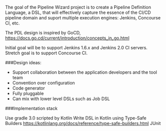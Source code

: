 The goal of the Pipeline Wizard project is to create a Pipeline Definition Language, a DSL, that will 
effectively capture the essence of the CI/CD pipeline domain and suport multiple execution engines: Jenkins, Concourse CI, etc.

The PDL design is inspired by GoCD, https://docs.go.cd/current/introduction/concepts_in_go.html

Initial goal will be to support Jenkins 1.6.x and Jenkins 2.0 CI servers. Stretch goal is to support Concourse CI.

###Design ideas:
- Support collaboration between the application developers and the tool team
- Convention over configuration
- Code generator
- Fully pluggable
- Can mix with lower level DSLs such as Job DSL

###Implementation stack

Use gradle 3.0 scripted by Kotlin
Write DSL in Kotlin using Type-Safe Builders https://kotlinlang.org/docs/reference/type-safe-builders.html
JUnit

